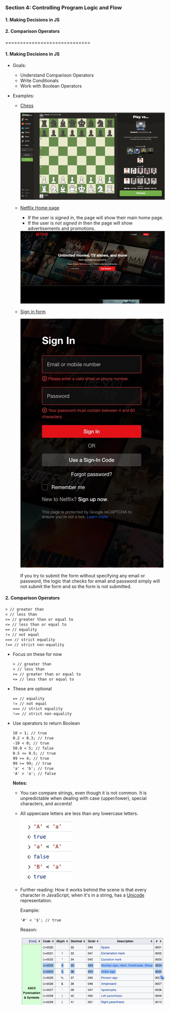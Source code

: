 ### Section 4: Controlling Program Logic and Flow
#### 1. Making Decisions in JS
#### 2. Comparison Operators

=============================

#### 1. Making Decisions in JS
- Goals:
    - Understand Comparison Operators
    - Write Conditionals
    - Work with Boolean Operators

- Examples:
    - <a href="https://www.chess.com/play/computer">Chess</a>
    
        <img src="./images/decisions_01.jpg" alt="decisions_01">

    - <a href="https://www.netflix.com/vn-en/">Netflix Home page</a>
        - If the user is *signed in*, the page will show their main home page.
        - If the user is *not signed in* then the page will show advertisements and promotions.

        <img src="./images/decisions_02.jpg" alt="decisions_02">

    - <a href="https://www.chess.com/play/computer">Sign in form</a>

        <img src="./images/decisions_03.jpg" alt="decisions_03">

        If you try to submit the form without specifying any email or password, the logic that checks for email and password simply will not submit the form and so the form is not submitted.

#### 2. Comparison Operators

```
> // greater than
< // less than
>= // greater than or equal to
<= // less than or equal to
== // equality
!= // not equal
=== // strict equality
!== // strict non-equality
```

- Focus on these for now

    ```
    > // greater than
    < // less than
    >= // greater than or equal to
    <= // less than or equal to
    ```

- These are optional

    ```
    == // equality
    != // not equal
    === // strict equality
    !== // strict non-equality
    ```

- Use operators to return Boolean

    ```
    10 > 1; // true
    0.2 < 0.3; // true
    -10 < 0; // true
    50.0 < 5; // false
    0.5 <= 0.5; // true
    99 >= 4; // true
    99 >= 99; // true
    'a' < 'b'; // true
    'A' > 'a'; // false
    ```

    **Notes:** 
    - You can compare strings, even though it is not common. It is unpredictable when dealing with case (upper/lower), special characters, and accents!
    - All uppercase letters are less than any lowercase letters.

        <img src="./images/comparison_01.jpg" alt="comparison_01">

    - Further reading: How it works behind the scene is that every character in JavaScript, when it's in a string, has a <a href="https://en.wikipedia.org/wiki/List_of_Unicode_characters">Unicode</a> representation.

        Example:

        ```
        '#' < '$'; // true
        ```
        Reason:
        
        <img src="./images/comparison_02.jpg" alt="comparison_02">